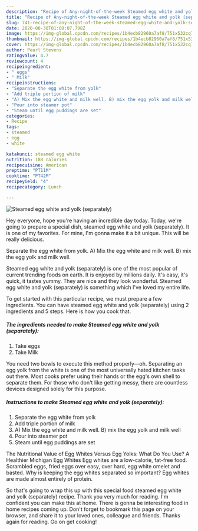 ```yaml
---
description: "Recipe of Any-night-of-the-week Steamed egg white and yolk (separately)"
title: "Recipe of Any-night-of-the-week Steamed egg white and yolk (separately)"
slug: 741-recipe-of-any-night-of-the-week-steamed-egg-white-and-yolk-separately
date: 2020-08-30T01:00:07.798Z
image: https://img-global.cpcdn.com/recipes/1b4ecb82960a7af8/751x532cq70/steamed-egg-white-and-yolk-separately-recipe-main-photo.jpg
thumbnail: https://img-global.cpcdn.com/recipes/1b4ecb82960a7af8/751x532cq70/steamed-egg-white-and-yolk-separately-recipe-main-photo.jpg
cover: https://img-global.cpcdn.com/recipes/1b4ecb82960a7af8/751x532cq70/steamed-egg-white-and-yolk-separately-recipe-main-photo.jpg
author: Pearl Stevens
ratingvalue: 4.7
reviewcount: 4
recipeingredient:
- " eggs"
- " Milk"
recipeinstructions:
- "Separate the egg white from yolk"
- "Add triple portion of milk"
- "A) Mix the egg white and milk well. B) mix the egg yolk and milk well"
- "Pour into steamer pot"
- "Steam until egg puddings are set"
categories:
- Recipe
tags:
- steamed
- egg
- white

katakunci: steamed egg white 
nutrition: 188 calories
recipecuisine: American
preptime: "PT11M"
cooktime: "PT42M"
recipeyield: "4"
recipecategory: Lunch

---
```



![Steamed egg white and yolk (separately)](https://img-global.cpcdn.com/recipes/1b4ecb82960a7af8/751x532cq70/steamed-egg-white-and-yolk-separately-recipe-main-photo.jpg)

Hey everyone, hope you're having an incredible day today. Today, we're going to prepare a special dish, steamed egg white and yolk (separately). It is one of my favorites. For mine, I'm gonna make it a bit unique. This will be really delicious.

Separate the egg white from yolk. A) Mix the egg white and milk well. B) mix the egg yolk and milk well.

Steamed egg white and yolk (separately) is one of the most popular of current trending foods on earth. It is enjoyed by millions daily. It's easy, it's quick, it tastes yummy. They are nice and they look wonderful. Steamed egg white and yolk (separately) is something which I've loved my entire life.


To get started with this particular recipe, we must prepare a few ingredients. You can have steamed egg white and yolk (separately) using 2 ingredients and 5 steps. Here is how you cook that.

<!--inarticleads1-->

##### The ingredients needed to make Steamed egg white and yolk (separately):

1. Take  eggs
1. Take  Milk


You need two bowls to execute this method properly—oh. Separating an egg yolk from the white is one of the most universally hated kitchen tasks out there. Most cooks prefer using their hands or the egg&#39;s own shell to separate them. For those who don&#39;t like getting messy, there are countless devices designed solely for this purpose. 

<!--inarticleads2-->

##### Instructions to make Steamed egg white and yolk (separately):

1. Separate the egg white from yolk
1. Add triple portion of milk
1. A) Mix the egg white and milk well. B) mix the egg yolk and milk well
1. Pour into steamer pot
1. Steam until egg puddings are set


The Nutritional Value of Egg Whites Versus Egg Yolks: What Do You Use? A Healthier Michigan Egg Whites Egg whites are a low-calorie, fat-free food. Scrambled eggs, fried eggs over easy, over hard, egg white omelet and basted. Why is keeping the egg whites separated so important? Egg whites are made almost entirely of protein. 

So that's going to wrap this up with this special food steamed egg white and yolk (separately) recipe. Thank you very much for reading. I'm confident you can make this at home. There is gonna be interesting food in home recipes coming up. Don't forget to bookmark this page on your browser, and share it to your loved ones, colleague and friends. Thanks again for reading. Go on get cooking!
